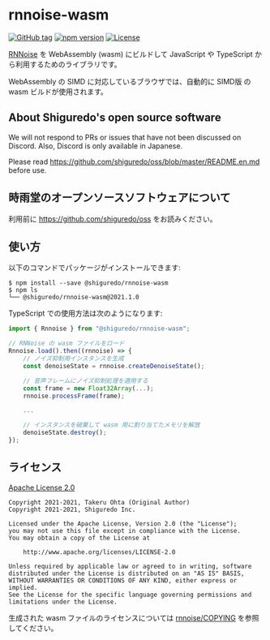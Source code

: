 rnnoise-wasm
============

[![GitHub tag](https://img.shields.io/github/tag/shiguredo/rnnoise-wasm.svg)](https://github.com/shiguredo/rnnoise-wasm)
[![npm version](https://badge.fury.io/js/@shiguredo%2Frnnoise-wasm.svg)](https://badge.fury.io/js/@shiguredo%2Frnnoise-wasm)
[![License](https://img.shields.io/badge/License-Apache%202.0-blue.svg)](https://opensource.org/licenses/Apache-2.0)

[RNNoise](https://github.com/shiguredo/rnnoise) を WebAssembly (wasm) にビルドして
JavaScript や TypeScript から利用するためのライブラリです。

WebAssembly の SIMD に対応しているブラウザでは、自動的に SIMD版 の wasm ビルドが使用されます。

## About Shiguredo's open source software

We will not respond to PRs or issues that have not been discussed on Discord. Also, Discord is only available in Japanese.

Please read https://github.com/shiguredo/oss/blob/master/README.en.md before use.

## 時雨堂のオープンソースソフトウェアについて

利用前に https://github.com/shiguredo/oss をお読みください。

## 使い方

以下のコマンドでパッケージがインストールできます:
```console
$ npm install --save @shiguredo/rnnoise-wasm
$ npm ls
└── @shiguredo/rnnoise-wasm@2021.1.0
```

TypeScript での使用方法は次のようになります:
```typescript
import { Rnnoise } from "@shiguredo/rnnoise-wasm";

// RNNoise の wasm ファイルをロード
Rnnoise.load().then((rnnoise) => {
    // ノイズ抑制用インスタンスを生成
    const denoiseState = rnnoise.createDenoiseState();

    // 音声フレームにノイズ抑制処理を適用する
    const frame = new Float32Array(...);
    rnnoise.processFrame(frame);

    ...

    // インスタンスを破棄して wasm 用に割り当てたメモリを解放
    denoiseState.destroy();
});
```

## ライセンス

[Apache License 2.0](https://www.apache.org/licenses/LICENSE-2.0)

```
Copyright 2021-2021, Takeru Ohta (Original Author)
Copyright 2021-2021, Shiguredo Inc.

Licensed under the Apache License, Version 2.0 (the "License");
you may not use this file except in compliance with the License.
You may obtain a copy of the License at

    http://www.apache.org/licenses/LICENSE-2.0

Unless required by applicable law or agreed to in writing, software
distributed under the License is distributed on an "AS IS" BASIS,
WITHOUT WARRANTIES OR CONDITIONS OF ANY KIND, either express or implied.
See the License for the specific language governing permissions and
limitations under the License.
```

生成された wasm ファイルのライセンスについては [rnnoise/COPYING](https://github.com/shiguredo/rnnoise) を参照してください。
